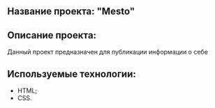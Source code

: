 ## Название проекта: "Mesto"

## Описание проекта:
Данный проект предназначен для публикации информации о себе

## Используемые технологии:
- HTML;
- CSS.